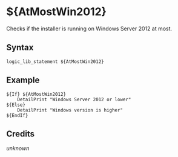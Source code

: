 # ${AtMostWin2012}

Checks if the installer is running on Windows Server 2012 at most.

## Syntax

    logic_lib_statement ${AtMostWin2012}

## Example

    ${If} ${AtMostWin2012}
        DetailPrint "Windows Server 2012 or lower"
    ${Else}
        DetailPrint "Windows version is higher"
    ${EndIf}

## Credits

*unknown*
